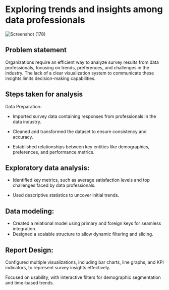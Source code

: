
# Exploring trends and insights among data professionals

![Screenshot (178)](https://github.com/user-attachments/assets/779e3f5c-ad9f-4b58-b362-109c440cb2ce)

## Problem statement

Organizations require an efficient way to analyze survey results from data professionals, focusing on trends, preferences, and challenges in the industry. The lack of a clear visualization system to communicate these insights limits decision-making capabilities.

## Steps taken for analysis
Data Preparation:

- Imported survey data containing responses from professionals in the data industry.

- Cleaned and transformed the dataset to ensure consistency and accuracy.

- Established relationships between key entities like demographics, preferences, and performance metrics.

## Exploratory data analysis:

- Identified key metrics, such as average satisfaction levels and top challenges faced by data professionals.

- Used descriptive statistics to uncover initial trends.

## Data modeling:

- Created a relational model using primary and foreign keys for seamless integration.
- Designed a scalable structure to allow dynamic filtering and slicing.

## Report Design:

Configured multiple visualizations, including bar charts, line graphs, and KPI indicators, to represent survey insights effectively.

Focused on usability, with interactive filters for demographic segmentation and time-based trends.
